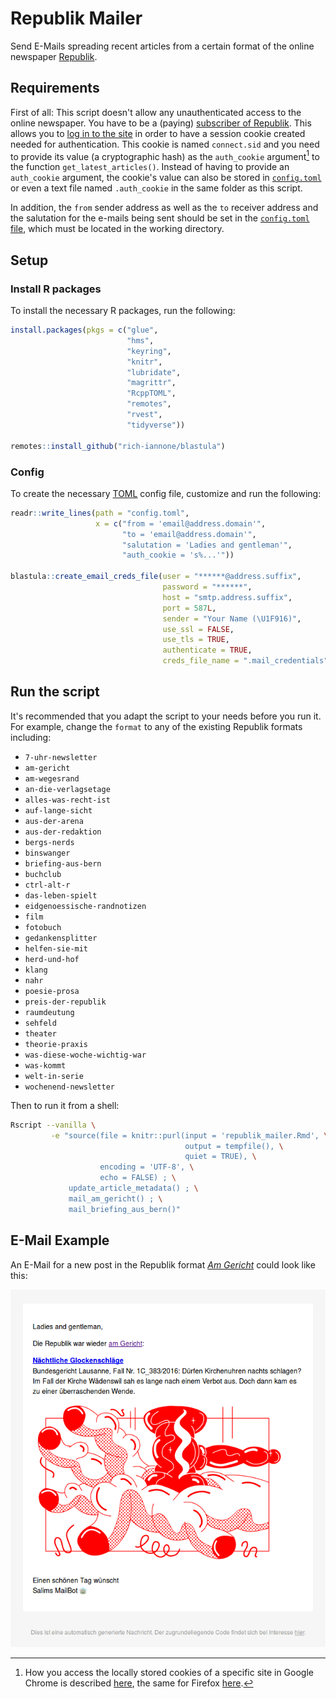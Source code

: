 # Republik Mailer

Send E-Mails spreading recent articles from a certain format of the online newspaper [Republik](https://www.republik.ch/).

## Requirements

First of all: This script doesn't allow any unauthenticated access to the online newspaper. You have to be a (paying) [subscriber of Republik](https://www.republik.ch/angebote). This allows you to [log in to the site](https://www.republik.ch/anmelden) in order to have a session cookie created needed for authentication. This cookie is named `connect.sid` and you need to provide its value (a cryptographic hash) as the `auth_cookie` argument[^reveal] to the function `get_latest_articles()`. Instead of having to provide an `auth_cookie` argument, the cookie's value can also be stored in [`config.toml`](#config) or even a text file named `.auth_cookie` in the same folder as this script.

In addition, the `from` sender address as well as the `to` receiver address and the salutation for the e-mails being sent should be set in the [`config.toml` file](#config), which must be located in the working directory.


[^reveal]: How you access the locally stored cookies of a specific site in Google Chrome is described [here](https://developers.google.com/web/tools/chrome-devtools/storage/cookies), the same for Firefox [here](https://developer.mozilla.org/docs/Tools/Storage_Inspector).


## Setup

### Install R packages

To install the necessary R packages, run the following:

```r
install.packages(pkgs = c("glue",
                          "hms",
                          "keyring",
                          "knitr",
                          "lubridate",
                          "magrittr",
                          "RcppTOML",
                          "remotes",
                          "rvest",
                          "tidyverse"))
                          
remotes::install_github("rich-iannone/blastula")
```

### Config

To create the necessary [TOML](https://github.com/toml-lang/toml#readme) config file, customize and run the following:

```r
readr::write_lines(path = "config.toml",
                   x = c("from = 'email@address.domain'",
                         "to = 'email@address.domain'",
                         "salutation = 'Ladies and gentleman'",
                         "auth_cookie = 's%...'"))

blastula::create_email_creds_file(user = "******@address.suffix",
                                  password = "******",
                                  host = "smtp.address.suffix",
                                  port = 587L,
                                  sender = "Your Name (\U1F916)",
                                  use_ssl = FALSE,
                                  use_tls = TRUE,
                                  authenticate = TRUE,
                                  creds_file_name = ".mail_credentials")
```

## Run the script

It's recommended that you adapt the script to your needs before you run it. For example, change the `format` to any of the existing Republik formats including:

- `7-uhr-newsletter`
- `am-gericht`
- `am-wegesrand`
- `an-die-verlagsetage`
- `alles-was-recht-ist`
- `auf-lange-sicht`
- `aus-der-arena`
- `aus-der-redaktion`
- `bergs-nerds`
- `binswanger`
- `briefing-aus-bern`
- `buchclub`
- `ctrl-alt-r`
- `das-leben-spielt`
- `eidgenoessische-randnotizen`
- `film`
- `fotobuch`
- `gedankensplitter`
- `helfen-sie-mit`
- `herd-und-hof`
- `klang`
- `nahr`
- `poesie-prosa`
- `preis-der-republik`
- `raumdeutung`
- `sehfeld`
- `theater`
- `theorie-praxis`
- `was-diese-woche-wichtig-war`
- `was-kommt`
- `welt-in-serie`
- `wochenend-newsletter`

Then to run it from a shell:

```sh
Rscript --vanilla \
         -e "source(file = knitr::purl(input = 'republik_mailer.Rmd', \
                                       output = tempfile(), \
                                       quiet = TRUE), \
                    encoding = 'UTF-8', \
                    echo = FALSE) ; \
             update_article_metadata() ; \
             mail_am_gericht() ; \
             mail_briefing_aus_bern()"
```

## E-Mail Example

An E-Mail for a new post in the Republik format [_Am Gericht_](https://www.republik.ch/format/am-gericht) could look like this:

![](images/am-gericht.png)
